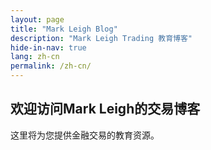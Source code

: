 ```yaml
---
layout: page
title: "Mark Leigh Blog"
description: "Mark Leigh Trading 教育博客"
hide-in-nav: true
lang: zh-cn
permalink: /zh-cn/
---
```

<!-- Chinese content here -->
<div class="post-preview">
  <div class="row mb-4">
    <!-- Example content block -->
    <div class="col-12">
      <h2>欢迎访问Mark Leigh的交易博客</h2>
      <p>这里将为您提供金融交易的教育资源。</p>
    </div>
  </div>
</div>
